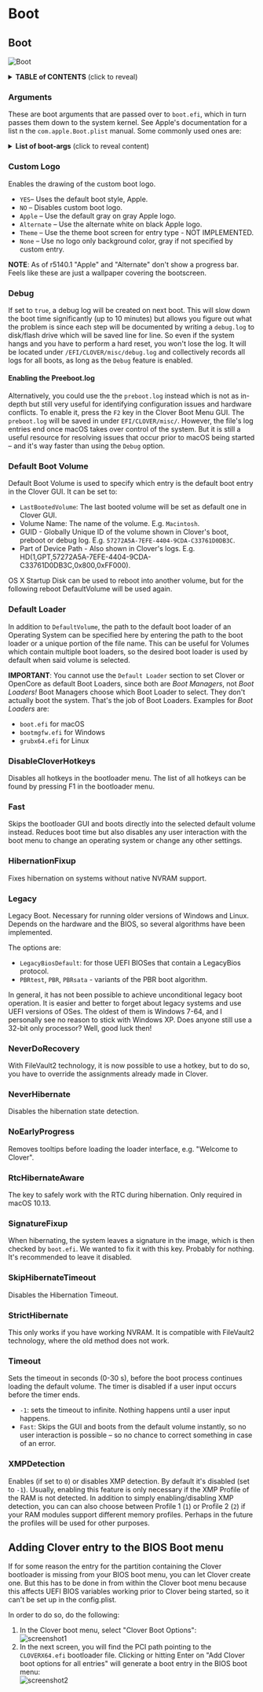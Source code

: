 # Boot

## Boot

![Boot](https://user-images.githubusercontent.com/76865553/136703418-a28fed86-1f46-4519-80ad-671e96b89141.jpeg)

<details>

<summary><strong>TABLE of CONTENTS</strong> (click to reveal)</summary>

* [Arguments](boot.md#arguments)
  * [Debugging](boot.md#debugging)
  * [GPU-specific boot arguments](boot.md#gpu-specific-boot-arguments)
  * [Network-specific boot arguments](boot.md#network-specific-boot-arguments)
  * [Other useful boot arguments](boot.md#other-useful-boot-arguments)
* [Boot-args and device properties provided by kexts](boot.md#boot-args-and-device-properties-provided-by-kexts)
  * [Lilu.kext](boot.md#lilukext)
  * [Whatevergreen.kext](boot.md#whatevergreenkext)
  * [AppleALC](boot.md#applealc)
* [Custom Logo](boot.md#custom-logo)
* [Debug](boot.md#debug)
  * [Enabling the Preeboot.log](boot.md#enabling-the-preebootlog)
* [Default Boot Volume](boot.md#default-boot-volume)
* [Default Loader](boot.md#default-loader)
* [DisableCloverHotkeys](boot.md#disablecloverhotkeys)
* [Fast](boot.md#fast)
* [HibernationFixup](boot.md#hibernationfixup)
* [Legacy](boot.md#legacy)
* [NeverDoRecovery](boot.md#neverdorecovery)
* [NeverHibernate](boot.md#neverhibernate)
* [NoEarlyProgress](boot.md#noearlyprogress)
* [RtcHibernateAware](boot.md#rtchibernateaware)
* [SignatureFixup](boot.md#signaturefixup)
* [SkipHibernateTimeout](boot.md#skiphibernatetimeout)
* [StrictHibernate](boot.md#stricthibernate)
* [Timeout](boot.md#timeout)
* [XMPDetection](boot.md#xmpdetection)
* [Adding Clover entry to the BIOS Boot menu](boot.md#adding-clover-entry-to-the-bios-boot-menu)

</details>

### Arguments

These are boot arguments that are passed over to `boot.efi`, which in turn passes them down to the system kernel. See Apple's documentation for a list n the `com.apple.Boot.plist` manual. Some commonly used ones are:

<details>

<summary><strong>List of boot-args</strong> (click to reveal content)</summary>

#### Debugging

#### GPU-specific boot arguments

For more iGPU and dGPU-related boot args see the Whatevergreen topic.

#### Network-specific boot arguments

#### Other useful boot arguments

### Boot-args and device properties provided by kexts

#### Lilu.kext

Assorted Lilu boot-args. Remember that Lilu acts as a patch engine providing functionality for other kexts in the hackintosh universe, so you got to be aware of that if you use any of these commands!

#### Whatevergreen.kext

Listed below you'll find a small but useful assortment of WEG's boot args for everything graphics-related. Check the [complete list](https://github.com/acidanthera/WhateverGreen/blob/master/README.md#boot-arguments) to find many, many more.

#### AppleALC

Boot-args for your favorite audio-enabler kext. All the Lilu boot arguments affect AppleALC as well.

If you right-click anywhere in the "Arguments" list, you will find many more boot-args not covered here:

<img src="https://user-images.githubusercontent.com/76865553/135818786-923330d4-564a-41c6-acbf-ae16b4ac0d55.png" alt="Bildschirmfoto" data-size="original">

</details>

### Custom Logo

Enables the drawing of the custom boot logo.

* `YES`– Uses the default boot style, Apple.
* `NO` – Disables custom boot logo.
* `Apple` – Use the default gray on gray Apple logo.
* `Alternate` – Use the alternate white on black Apple logo.
* `Theme` – Use the theme boot screen for entry type - NOT IMPLEMENTED.
* `None` – Use no logo only background color, gray if not specified by custom entry.

**NOTE**: As of r5140.1 "Apple" and "Alternate" don't show a progress bar. Feels like these are just a wallpaper covering the bootscreen.

### Debug

If set to `true`, a debug log will be created on next boot. This will slow down the boot time significantly (up to 10 minutes) but allows you figure out what the problem is since each step will be documented by writing a `debug.log` to disk/flash drive which will be saved line for line. So even if the system hangs and you have to perform a hard reset, you won't lose the log. It will be located under `/EFI/CLOVER/misc/debug.log` and collectively records all logs for all boots, as long as the `Debug` feature is enabled.

#### Enabling the Preeboot.log

Alternatively, you could use the the `preboot.log` instead which is not as in-depth but still very useful for identifying configuration issues and hardware conflicts. To enable it, press the `F2` key in the Clover Boot Menu GUI. The `preboot.log` will be saved in under `EFI/CLOVER/misc/`. However, the file's log entries end once macOS takes over control of the system. But it is still a useful resource for resolving issues that occur prior to macOS being started – and it's way faster than using the `Debug` option.

### Default Boot Volume

Default Boot Volume is used to specify which entry is the default boot entry in the Clover GUI. It can be set to:

* `LastBootedVolume`: The last booted volume will be set as default one in Clover GUI.
* Volume Name: The name of the volume. E.g. `Macintosh`.
* GUID - Globally Unique ID of the volume shown in Clover's boot, preboot or debug log. E.g. `57272A5A-7EFE-4404-9CDA-C33761D0DB3C`.
* Part of Device Path - Also shown in Clover's logs. E.g. HD(1,GPT,57272A5A-7EFE-4404-9CDA-C33761D0DB3C,0x800,0xFF000).

OS X Startup Disk can be used to reboot into another volume, but for the following reboot DefaultVolume will be used again.

### Default Loader

In addition to `DefaultVolume`, the path to the default boot loader of an Operating System can be specified here by entering the path to the boot loader or a unique portion of the file name. This can be useful for Volumes which contain multiple boot loaders, so the desired boot loader is used by default when said volume is selected.

**IMPORTANT**: You cannot use the `Default Loader` section to set Clover or OpenCore as default Boot Loaders, since both are _Boot Managers_, not _Boot Loaders!_ Boot Managers choose which Boot Loader to select. They don't actually boot the system. That's the job of Boot Loaders. Examples for _Boot Loaders_ are:

* `boot.efi` for macOS
* `bootmgfw.efi` for Windows
* `grubx64.efi` for Linux

### DisableCloverHotkeys

Disables all hotkeys in the bootloader menu. The list of all hotkeys can be found by pressing F1 in the bootloader menu.

### Fast

Skips the bootloader GUI and boots directly into the selected default volume instead. Reduces boot time but also disables any user interaction with the boot menu to change an operating system or change any other settings.

### HibernationFixup

Fixes hibernation on systems without native NVRAM support.

### Legacy

Legacy Boot. Necessary for running older versions of Windows and Linux. Depends on the hardware and the BIOS, so several algorithms have been implemented.

The options are:

* `LegacyBiosDefault`: for those UEFI BIOSes that contain a LegacyBios protocol.
* `PBRtest`, `PBR`, `PBRsata` - variants of the PBR boot algorithm.

In general, it has not been possible to achieve unconditional legacy boot operation. It is easier and better to forget about legacy systems and use UEFI versions of OSes. The oldest of them is Windows 7-64, and I personally see no reason to stick with Windows XP. Does anyone still use a 32-bit only processor? Well, good luck then!

### NeverDoRecovery

With FileVault2 technology, it is now possible to use a hotkey, but to do so, you have to override the assignments already made in Clover.

### NeverHibernate

Disables the hibernation state detection.

### NoEarlyProgress

Removes tooltips before loading the loader interface, e.g. "Welcome to Clover".

### RtcHibernateAware

The key to safely work with the RTC during hibernation. Only required in macOS 10.13.

### SignatureFixup

When hibernating, the system leaves a signature in the image, which is then checked by `boot.efi`. We wanted to fix it with this key. Probably for nothing. It's recommended to leave it disabled.

### SkipHibernateTimeout

Disables the Hibernation Timeout.

### StrictHibernate

This only works if you have working NVRAM. It is compatible with FileVault2 technology, where the old method does not work.

### Timeout

Sets the timeout in seconds (0-30 s), before the boot process continues loading the default volume. The timer is disabled if a user input occurs before the timer ends.

* `-1`: sets the timeout to infinite. Nothing happens until a user input happens.
* `Fast`: Skips the GUI and boots from the default volume instantly, so no user interaction is possible – so no chance to correct something in case of an error.

### XMPDetection

Enables (if set to `0`) or disables XMP detection. By default it's disabled (set to `-1`). Usually, enabling this feature is only necessary if the XMP Profile of the RAM is not detected. In addition to simply enabling/disabling XMP detection, you can can also choose between Profile 1 (`1`) or Profile 2 (`2`) if your RAM modules support different memory profiles. Perhaps in the future the profiles will be used for other purposes.

## Adding Clover entry to the BIOS Boot menu

If for some reason the entry for the partition containing the Clover bootloader is missing from your BIOS boot menu, you can let Clover create one. But this has to be done in from within the Clover boot menu because this affects UEFI BIOS variables working prior to Clover being started, so it can't be set up in the config.plist.

In order to do so, do the following:

1. In the Clover boot menu, select "Clover Boot Options":\
   ![screenshot1](https://user-images.githubusercontent.com/76865553/159431070-103960ad-90b8-4a1a-b86c-7127c9bfac2d.png)
2. In the next screen, you will find the PCI path pointing to the `CLOVERX64.efi` bootloader file. Clicking or hitting Enter on "Add Clover boot options for all entries" will generate a boot entry in the BIOS boot menu:\
   ![screenshot2](https://user-images.githubusercontent.com/76865553/159431126-4afa3874-d322-4cf2-b18e-942e8e76b86d.png)
